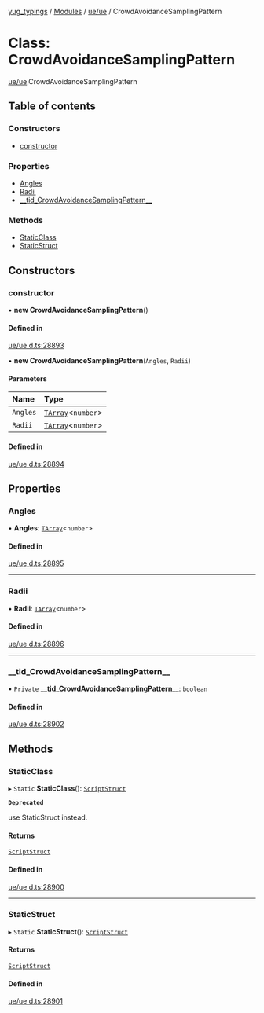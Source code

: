 [yug_typings](../README.md) / [Modules](../modules.md) / [ue/ue](../modules/ue_ue.md) / CrowdAvoidanceSamplingPattern

# Class: CrowdAvoidanceSamplingPattern

[ue/ue](../modules/ue_ue.md).CrowdAvoidanceSamplingPattern

## Table of contents

### Constructors

- [constructor](ue_ue.CrowdAvoidanceSamplingPattern.md#constructor)

### Properties

- [Angles](ue_ue.CrowdAvoidanceSamplingPattern.md#angles)
- [Radii](ue_ue.CrowdAvoidanceSamplingPattern.md#radii)
- [\_\_tid\_CrowdAvoidanceSamplingPattern\_\_](ue_ue.CrowdAvoidanceSamplingPattern.md#__tid_crowdavoidancesamplingpattern__)

### Methods

- [StaticClass](ue_ue.CrowdAvoidanceSamplingPattern.md#staticclass)
- [StaticStruct](ue_ue.CrowdAvoidanceSamplingPattern.md#staticstruct)

## Constructors

### constructor

• **new CrowdAvoidanceSamplingPattern**()

#### Defined in

[ue/ue.d.ts:28893](https://github.com/YugMetaverse/yug_typings/blob/25cad34/ue/ue.d.ts#L28893)

• **new CrowdAvoidanceSamplingPattern**(`Angles`, `Radii`)

#### Parameters

| Name | Type |
| :------ | :------ |
| `Angles` | [`TArray`](../interfaces/ue_puerts.TArray.md)<`number`\> |
| `Radii` | [`TArray`](../interfaces/ue_puerts.TArray.md)<`number`\> |

#### Defined in

[ue/ue.d.ts:28894](https://github.com/YugMetaverse/yug_typings/blob/25cad34/ue/ue.d.ts#L28894)

## Properties

### Angles

• **Angles**: [`TArray`](../interfaces/ue_puerts.TArray.md)<`number`\>

#### Defined in

[ue/ue.d.ts:28895](https://github.com/YugMetaverse/yug_typings/blob/25cad34/ue/ue.d.ts#L28895)

___

### Radii

• **Radii**: [`TArray`](../interfaces/ue_puerts.TArray.md)<`number`\>

#### Defined in

[ue/ue.d.ts:28896](https://github.com/YugMetaverse/yug_typings/blob/25cad34/ue/ue.d.ts#L28896)

___

### \_\_tid\_CrowdAvoidanceSamplingPattern\_\_

• `Private` **\_\_tid\_CrowdAvoidanceSamplingPattern\_\_**: `boolean`

#### Defined in

[ue/ue.d.ts:28902](https://github.com/YugMetaverse/yug_typings/blob/25cad34/ue/ue.d.ts#L28902)

## Methods

### StaticClass

▸ `Static` **StaticClass**(): [`ScriptStruct`](ue_ue.ScriptStruct.md)

**`Deprecated`**

use StaticStruct instead.

#### Returns

[`ScriptStruct`](ue_ue.ScriptStruct.md)

#### Defined in

[ue/ue.d.ts:28900](https://github.com/YugMetaverse/yug_typings/blob/25cad34/ue/ue.d.ts#L28900)

___

### StaticStruct

▸ `Static` **StaticStruct**(): [`ScriptStruct`](ue_ue.ScriptStruct.md)

#### Returns

[`ScriptStruct`](ue_ue.ScriptStruct.md)

#### Defined in

[ue/ue.d.ts:28901](https://github.com/YugMetaverse/yug_typings/blob/25cad34/ue/ue.d.ts#L28901)
